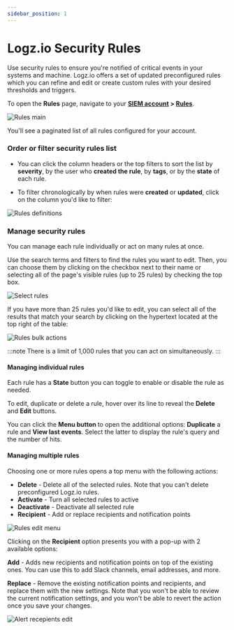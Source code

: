 ```yaml
---
sidebar_position: 1
---
```



# Logz.io Security Rules


Use security rules to ensure you're notified of critical events in your systems and machine. Logz.io offers a set of updated preconfigured rules which you can refine and edit or create custom rules with your desired thresholds and triggers.

To open the **Rules** page, navigate to your **[SIEM account](https://app.logz.io/#/dashboard/security/summary) > [Rules](https://app.logz.io/#/dashboard/security/rules/rule-definitions)**.


![Rules main](https://dytvr9ot2sszz.cloudfront.net/logz-docs/siem/rule-def-main.png)


You'll see a paginated list of all rules configured for your account.


### Order or filter security rules list

* You can click the column headers or the top filters to sort the list by **severity**, by the user who **created the rule**, by **tags**, or by the **state** of each rule. 

* To filter chronologically by when rules were **created** or **updated**, click on the column you'd like to filter:

![Rules definitions](https://dytvr9ot2sszz.cloudfront.net/logz-docs/siem/rules-table-sort.png)

### Manage security rules

You can manage each rule individually or act on many rules at once.

Use the search terms and filters to find the rules you want to edit. Then, you can choose them by clicking on the checkbox next to their name or selecting all of the page's visible rules (up to 25 rules) by checking the top box.


![Select rules](https://dytvr9ot2sszz.cloudfront.net/logz-docs/siem/check-rules.gif)


If you have more than 25 rules you'd like to edit, you can select all of the results that match your search by clicking on the hypertext located at the top right of the table:


![Rules bulk actions](https://dytvr9ot2sszz.cloudfront.net/logz-docs/siem/select-all-rules.png)


:::note
There is a limit of 1,000 rules that you can act on simultaneously.
:::

#### Managing individual rules


Each rule has a **State** button you can toggle to enable or disable the rule as needed. 

To edit, duplicate or delete a rule, hover over its line to reveal the **Delete** and **Edit** buttons.

You can click the **Menu button <i class="li li-ellipsis-v"></i>** to open the additional options: **Duplicate** a rule and **View last events**. Select the latter to display the rule's query and the number of hits.

#### Managing multiple rules

Choosing one or more rules opens a top menu with the following actions:
 
* **Delete** - Delete all of the selected rules. Note that you can't delete preconfigured Logz.io rules.
* **Activate** - Turn all selected rules to active
* **Deactivate** - Deactivate all selected rule
* **Recipient** - Add or replace recipients and notification points


![Rules edit menu](https://dytvr9ot2sszz.cloudfront.net/logz-docs/siem/rules-inner-menu.png)


Clicking on the **Recipient** option presents you with a pop-up with 2 available options:

**Add** - Adds new recipients and notification points on top of the existing ones. You can use this to add Slack channels, email addresses, and more.

**Replace** - Remove the existing notification points and recipients, and replace them with the new settings. Note that you won't be able to review the current notification settings, and you won't be able to revert the action once you save your changes.


![Alert recepients edit](https://dytvr9ot2sszz.cloudfront.net/logz-docs/siem/add-replace-rule.png)
